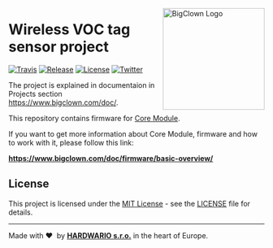 <a href="https://www.bigclown.com/"><img src="https://bigclown.sirv.com/logo.png" width="200" alt="BigClown Logo" align="right"></a>

# Wireless VOC tag sensor project


[![Travis](https://img.shields.io/travis/bigclownlabs/bcf-skeleton/master.svg)](https://travis-ci.org/bigclownlabs/bcf-wireless-voc-sensor)
[![Release](https://img.shields.io/github/release/bigclownlabs/bcf-skeleton.svg)](https://github.com/bigclownlabs/bcf-wireless-voc-sensor/releases)
[![License](https://img.shields.io/github/license/bigclownlabs/bcf-skeleton.svg)](https://github.com/bigclownlabs/bcf-wireless-voc-sensor/blob/master/LICENSE)
[![Twitter](https://img.shields.io/twitter/follow/BigClownLabs.svg?style=social&label=Follow)](https://twitter.com/BigClownLabs)


The project is explained in documentaion in Projects section https://www.bigclown.com/doc/.

This repository contains firmware for [Core Module](https://shop.bigclown.com/core-module).

If you want to get more information about Core Module, firmware and how to work with it, please follow this link:

**https://www.bigclown.com/doc/firmware/basic-overview/**



## License

This project is licensed under the [MIT License](https://opensource.org/licenses/MIT/) - see the [LICENSE](LICENSE) file for details.

---

Made with &#x2764;&nbsp; by [**HARDWARIO s.r.o.**](https://www.hardwario.com/) in the heart of Europe.
